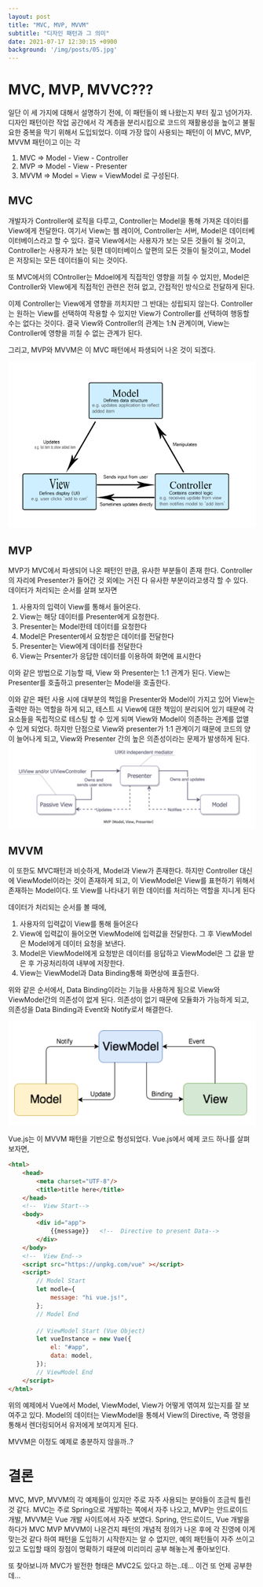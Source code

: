```yaml
---
layout: post
title: "MVC, MVP, MVVM"
subtitle: "디자인 패턴과 그 의미"
date: 2021-07-17 12:30:15 +0900
background: '/img/posts/05.jpg'
---
```



# MVC, MVP, MVVC???
일단 이 세 가지에 대해서 설명하기 전에, 이 패턴들이 왜 나왔는지 부터 짚고 넘어가자.
디자인 패턴이란 작업 공간에서 각 계층을 분리시킴으로 코드의 재활용성을 높이고 불필요한 중복을 막기 위해서 도입되었다. 이때 가장 많이 사용되는 패턴이 이 MVC, MVP, MVVM 패턴이고 이는 각 
1. MVC => Model - View - Controller
2. MVP => Model - View - Presenter
3. MVVM => Model = View = ViewModel
로 구성된다. 

## MVC
개발자가 Controller에 로직을 다루고, Controller는 Model을 통해 가져온 데이터를 View에게 전달한다.
여기서 View는 웹 레이어, Controller는 서버, Model은 데이터베이터베이스라고 할 수 있다.
결국 View에서는 사용자가 보는 모든 것들이 될 것이고, Controller는 사용자가 보는 뒷편 데이터베이스 앞편의 모든 것들이 될것이고, Model은 저장되는 모든 데이터들이 되는 것이다. 

또 MVC에서의 COntroller는 Mdoel에게 직접적인 영향을 끼칠 수 었지만, Model은 Controller와 VIew에게 직접적인 관련은 전혀 없고, 간접적인 방식으로 전달하게 된다. 

이제 Controller는 View에게 영향을 끼치지만 그 반대는 성립되지 않는다.
Controller는 원하는 View를 선택하여 작용할 수 있지만 View가 Controller를 선택하여 행동할 수는 없다는 것이다.
결국 View와 Controller의 관계는 1:N 관계이며, View는 Controller에 영향을 끼칠 수 없는 관계가 된다.

그리고, MVP와 MVVM은 이 MVC 패턴에서 파생되어 나온 것이 되겠다.

![설명](/img/posts/21_07_18_MVC/MVC.png "도식도")

## MVP
MVP가 MVC에서 파생되어 나온 패턴인 만큼, 유사한 부분들이 존재 한다.
Controller의 자리에 Presenter가 들어간 것 외에는 거진 다 유사한 부분이라고생각 할 수 있다. 
데이터가 처리되는 순서를 살펴 보자면
1. 사용자의 입력이 View를 통해서 들어온다.
2. View는 해당 데이터를 Presenter에게 요청한다.
3. Presenter는 Model한테 데이터를 요청한다
4. Model은 Presenter에서 요청받은 데이터를 전달한다
5. Presenter는 View에게 데이터를 전달한다
6. View는 Prsenter가 응답한 데이터를 이용하여 화면에 표시한다


이와 같은 방법으로 기능할 때, View 와 Presenter는 1:1 관계가 된다.
View는 Presenter를 호출하고 presenter는 Model을 호출한다. 

이와 같은 패턴 사용 시에 대부분의 책임을 Presenter와 Model이 가지고 있어 View는 출력만 하는 역할을 하게 되고, 테스트 시 View에 대한 책임이 분리되어 있기 때문에 각 요소들을 독립적으로 테스팅 할 수 있게 되며 View와 Model이 의존하는 관계를 없앨 수 있게 되었다.
하지만 단점으로 View와 presenter가 1:1 관계이기 때문에 코드의 양이 늘어나게 되고, View와 Presenter 간의 높은 의존성이라는 문제가 발생하게 된다.
![설명](/img/posts/21_07_18_MVC/MVP.png "도식도")

## MVVM 
이 또한도 MVC패턴과 비슷하게, Model과 View가 존재한다. 하지만 Controller 대신에 ViewModel이라는 것이 존재하게 되고, 이 ViewModel은 View를 표현하기 위해서 존재하는 Model이다. 또 View를 나타내기 위한 데이터를 처리하는 역할을 지니게 된다

데이터가 처리되는 순서를 볼 때에, 
1. 사용자의 입력값이 View를 통해 들어온다
2. View에 입력값이 들어오면 ViewModel에 입력값을 전달한다. 그 후 ViewModel은 Model에게 데이터 요청을 보낸다.
3. Model은 ViewModel에게 요청받은 데이터를 응답하고 ViewModel은 그 값을 받은 후 가공처리하여 내부에 저장한다.
4. View는 ViewModel과 Data Binding통해 화면상에 표출한다.

위와 같은 순서에서, Data Binding이라는 기능을 사용하게 됨으로 View와 ViewModel간의 의존성이 없게 된다. 의존성이 없기 때문에 모듈화가 가능하게 되고, 의존성을 Data Binding과 Event와 Notify로서 해결한다.


![설명](/img/posts/21_07_18_MVC/MVVM.png "도식도")


Vue.js는 이 MVVM 패턴을 기반으로 형성되었다. Vue.js에서 예제 코드 하나를 살펴보자면,

``` html
<html>
    <head>
        <meta charset="UTF-8"/>
        <title>title here</title>
    </head>
    <!--  View Start-->
    <body>
        <div id="app">
            {{message}}   <!--  Directive to present Data-->
        </div>
    </body>
    <!--  View End-->
    <script src="https://unpkg.com/vue" ></script>
    <script>
        // Model Start
        let modle={
            message: "hi vue.js!",
        };
        // Model End

        // ViewModel Start (Vue Object)
        let vueInstance = new Vue({
            el: "#app",
            data: model,
        });
        // ViewModel End
    </script>
</html>

```
위의 예제에서 Vue에서 Model, ViewModel, View가 어떻게 엮여져 있는지를 잘 보여주고 있다. Model의 데이터는 ViewModel을 통헤서 View의 Directive, 즉 명령을 통해서 렌더링되어서 유저에게 보여지게 된다.

MVVM은 이정도 예제로 충분하지 않을까..?


# 결론
MVC, MVP, MVVM의 각 예제들이 있지만 주로 자주 사용되는 분야들이 조금씩 틀린 것 같다. MVC는 주로 Spring으로 개발하는 쪽에서 자주 나오고, MVP는 안드로이드 개발, MVVM은 Vue 개발 사이트에서 자주 보였다. Spring, 안드로이드, Vue 개발을 하다가 MVC MVP MVVM이 나온건지 패턴의 개념적 정의가 나온 후에 각 진영에 이게 맞는것 같다 하여 패턴을 도입하기 시작한지는 알 수 없지만, 예의 패턴들이 자주 쓰이고 있고 도입할 때의 장점이 명확하기 때문에 미리미리 공부 해놓는게 좋아보인다. 

또 찾아보니까 MVC가 발전한 형태은 MVC2도 있다고 하는..데...
이건 또 언제 공부한데...